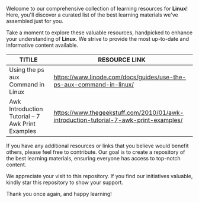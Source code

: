 Welcome to our comprehensive collection of learning resources for **Linux**! Here, you'll discover a curated list of the best learning materials we've assembled just for you.

Take a moment to explore these valuable resources, handpicked to enhance your understanding of **Linux**. We strive to provide the most up-to-date and informative content available.

| TITILE  | RESOURCE LINK |
| ------------- | -------------  |
|  Using the ps aux Command in Linux | https://www.linode.com/docs/guides/use-the-ps-aux-command-in-linux/   |
| Awk Introduction Tutorial – 7 Awk Print Examples | https://www.thegeekstuff.com/2010/01/awk-introduction-tutorial-7-awk-print-examples/ | 

If you have any additional resources or links that you believe would benefit others, please feel free to contribute. Our goal is to create a repository of the best learning materials, ensuring everyone has access to top-notch content.

We appreciate your visit to this repository. If you find our initiatives valuable, kindly star this repository to show your support.

Thank you once again, and happy learning!
